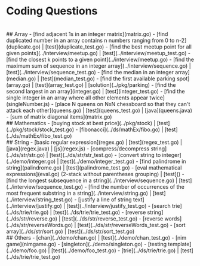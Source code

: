 # Coding Questions

<br />
## Array
- [find adjacent 1s in an integer matrix](matrix.go)
- [find duplicated number in an array contains n numbers ranging from 0 to n-2](duplicate.go) | [test](duplicate_test.go)
- [find the best meetup point for all given points](../interview/meetup.go) | [test](../interview/meetup_test.go)
- [find the closest k points to a given point](../interview/meetup.go)
- [find the maximum sum of sequence in an integer array](../interview/sequence.go) | [test](../interview/sequence_test.go)
- [find the median in an integer array](median.go) | [test](median_test.go)
- [find the first available parking spot](array.go) | [test](array_test.go) | [solution](../pkg/parking)
- [find the second largest in an array](integer.go) | [test](integer_test.go)
- [find the single integer in an array where all other elements appear twice](singleNumber.js)
- [place N queens on NxN chessboard so that they can't attack each other](queens.go) | [test](queens_test.go) | [java](queens.java)
- [sum of matrix diagonal items](matrix.go)


<br />
## Mathematics
- [buying stock at best price](../pkg/stock) | [test](../pkg/stock/stock_test.go)
- [fibonacci](../ds/mathEx/fibo.go) | [test](../ds/mathEx/fibo_test.go)


<br />
## String
- [basic regular expression](regex.go) | [test](regex_test.go) | [java](regex.java) | [js](regex.js)
- [compress/decompress string](../ds/str/str.go) | [test](../ds/str/str_test.go)
- [convert string to integer](../demo/integer.go) | [test](../demo/integer_test.go)
- [find palindrome in string](palindrome.go) | [test](palindrome_test.go)
- [eval mathematical expressions](eval.go) (2-stack without parentheses grouping) | [test]()
- [find the longest subsequence in a string](../interview/sequence.go) | [test](../interview/sequence_test.go)
- [find the number of occurrences of the most frequent substring in a string](../interview/string.go) | [test](../interview/string_test.go)
- [justify a line of string text](../interview/justify.go) | [test](../interview/justify_test.go)
- [search trie](../ds/trie/trie.go) | [test](../ds/trie/trie_test.go)
- [reverse string](../ds/str/reverse.go) | [test](../ds/str/reverse_test.go)
- [reverse words](../ds/str/reverseWords.go) | [test](../ds/str/reverseWords_test.go)
- [sort array](../ds/str/sort.go) | [test](../ds/str/sort_test.go)


<br />
## Others
- [chan](../demo/chan.go) | [test](../demo/chan_test.go)
- [nim game](nimgame.go)
- [singleton](../demo/singleton.go)
- [testing template](../demo/foo.go) | [test](../demo/foo_test.go)
- [trie](../ds/trie/trie.go) | [test](../ds/trie/trie_test.go)
